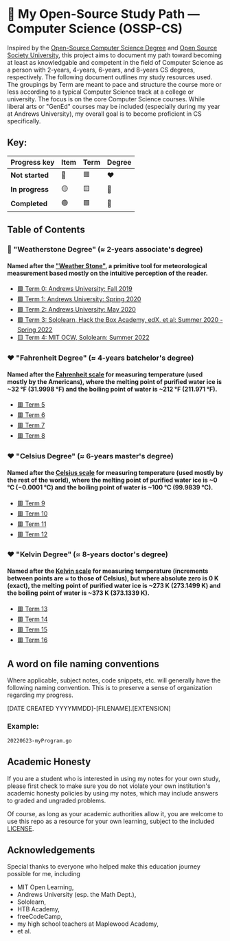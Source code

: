 # 🚀 My Open-Source Study Path — Computer Science (OSSP-CS)

Inspired by the [Open-Source Computer Science Degree](https://github.com/mvillaloboz/open-source-cs-degree) and [Open Source Society University](https://github.com/ossu/computer-science), this project aims to document my path toward becoming at least as knowledgable and competent in the field of Computer Science as a person with 2-years, 4-years, 6-years, and 8-years CS degrees, respectively. The following document outlines my study resources used. The groupings by Term are meant to pace and structure the course more or less according to a typical Computer Science track at a college or university. The focus is on the core Computer Science courses. While liberal arts or "GenEd" courses may be included (especially during my year at Andrews University), my overall goal is to become proficient in CS specifically.

## Key:

| Progress key   | Item    | Term      | Degree   |
|----------------|---------|-----------|-----------|
| **Not started**| 🔴      | 🟥        |    ❤️      |
| **In progress**| 🟡      | 🟨        |    💛      |
| **Completed**  | 🟢      | 🟩        |    💚      |


## Table of Contents
### 💛 "Weatherstone Degree" (≈ 2-years associate's degree)
#### Named after the ["Weather Stone"](https://en.wikipedia.org/wiki/Weather_rock), a primitive tool for meteorological measurement based mostly on the intuitive perception of the reader.  
* [🟩 Term 0: Andrews University: Fall 2019](/Term-00)
* [🟩 Term 1: Andrews University: Spring 2020](/Term-01)
* [🟩 Term 2: Andrews University: May 2020](/Term-02)
* [🟩 Term 3: Sololearn, Hack the Box Academy, edX, et al: Summer 2020 - Spring 2022](/Term-03)
* [🟨 Term 4: MIT OCW, Sololearn: Summer 2022](/Term-04)

### ❤️ "Fahrenheit Degree" (≈ 4-years batchelor's degree)
#### Named after the [Fahrenheit scale](https://en.wikipedia.org/wiki/Fahrenheit) for measuring temperature (used mostly by the Americans), where the melting point of purified water ice is ~32 °F (31.9998 °F) and the boiling point of water is ~212 °F (211.971 °F). 
* [🟥 Term 5](/Term-05)
* [🟥 Term 6](/Term-06)
* [🟥 Term 7](/Term-07)
* [🟥 Term 8](/Term-08)

### ❤️ "Celsius Degree" (≈ 6-years master's degree)
#### Named after the [Celsius scale](https://en.wikipedia.org/wiki/Celsius) for measuring temperature (used mostly by the rest of the world), where the melting point of purified water ice is ~0 °C (−0.0001 °C) and the boiling point of water is ~100 °C (99.9839 °C). 
* [🟥 Term 9](/Term-09)
* [🟥 Term 10](/Term-10)
* [🟥 Term 11](/Term-11)
* [🟥 Term 12](/Term-12)

### ❤️ "Kelvin Degree" (≈ 8-years doctor's degree)
#### Named after the [Kelvin scale](https://en.wikipedia.org/wiki/Kelvin) for measuring temperature (increments between points are ≈ to those of Celsius), but where absolute zero is 0 K (exact), the melting point of purified water ice is ~273 K (273.1499 K) and the boiling point of water is ~373 K (373.1339 K). 
* [🟥 Term 13](/Term-13)
* [🟥 Term 14](/Term-14)
* [🟥 Term 15](/Term-15)
* [🟥 Term 16](/Term-16)

[comment]: # ( Temperature names chosen from https://cryo.gsfc.nasa.gov/introduction/temp_scales.html)

## A word on file naming conventions
Where applicable, subject notes, code snippets, etc. will generally have the following naming convention. This is to preserve a sense of organization regarding my progress.  

[DATE CREATED YYYYMMDD]-[FILENAME].[EXTENSION]

### Example:

`20220623-myProgram.go`

## Academic Honesty

If you are a student who is interested in using my notes for your own study, please first check to make sure you do not violate your own institution's academic honesty policies by using my notes, which may include answers to graded and ungraded problems.

Of course, as long as your academic authorities allow it, you are welcome to use this repo as a resource for your own learning, subject to the included [LICENSE](LICENSE).

## Acknowledgements

Special thanks to everyone who helped make this education journey possible for me, including 

* MIT Open Learning, 
* Andrews University (esp. the Math Dept.), 
* Sololearn, 
* HTB Academy, 
* freeCodeCamp, 
* my high school teachers at Maplewood Academy,
* et al.
